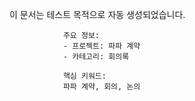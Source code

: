 이 문서는 테스트 목적으로 자동 생성되었습니다.
                
                주요 정보:
                - 프로젝트: 파파 계약
                - 카테고리: 회의록
                
                핵심 키워드:
                파파 계약, 회의, 논의